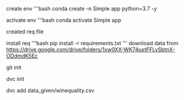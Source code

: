 create env
'''bash
conda create -n Simple app python=3.7 -y

activate env
'''bash
conda activate Simple app

created req file

install req
'''bash 
pip install -r requirements.txt
'''
download data from https://drive.google.com/drive/folders/1xw0XX-WK74uxtFFLySbtnX-ODdmdK5Ec

git init

dvc init

dvc add data_given/winequality.csv
